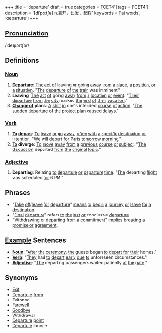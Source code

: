 +++
title = 'departure'
draft = true
categories = ['CET4']
tags = ['CET4']
description = '[diˈpɑːt∫ə] n.离开，出发，起程'
keywords = ['ai words', 'departure']
+++

## [Pronunciation](/post/pronunciation/)
/ˈdeɪpərtʃər/

## Definitions
### [Noun](/post/noun/)
1. **[Departure](/post/departure/)**: [The](/post/the/) [act](/post/act/) [of](/post/of/) leaving [or](/post/or/) going [away](/post/away/) [from](/post/from/) [a](/post/a/) [place](/post/place/), [a](/post/a/) [position](/post/position/), [or](/post/or/) [a](/post/a/) [situation](/post/situation/). "[The](/post/the/) [departure](/post/departure/) [of](/post/of/) [the](/post/the/) [train](/post/train/) was imminent."
2. **Leaving**: [The](/post/the/) [act](/post/act/) [of](/post/of/) going [away](/post/away/) [from](/post/from/) [a](/post/a/) [location](/post/location/) [or](/post/or/) [event](/post/event/). "[Their](/post/their/) [departure](/post/departure/) [from](/post/from/) [the](/post/the/) [city](/post/city/) marked [the](/post/the/) [end](/post/end/) [of](/post/of/) [their](/post/their/) [vacation](/post/vacation/)."
3. **[Change](/post/change/) [of](/post/of/) plans**: [A](/post/a/) [shift](/post/shift/) [in](/post/in/) one's intended [course](/post/course/) [of](/post/of/) [action](/post/action/). "[The](/post/the/) [sudden](/post/sudden/) [departure](/post/departure/) [of](/post/of/) [the](/post/the/) [project](/post/project/) [plan](/post/plan/) caused delays."

### [Verb](/post/verb/)
1. **[To](/post/to/) [depart](/post/depart/)**: [To](/post/to/) [leave](/post/leave/) [or](/post/or/) [go](/post/go/) [away](/post/away/), [often](/post/often/) [with](/post/with/) [a](/post/a/) [specific](/post/specific/) [destination](/post/destination/) [or](/post/or/) [intention](/post/intention/). "[We](/post/we/) [will](/post/will/) [depart](/post/depart/) [for](/post/for/) Paris [tomorrow](/post/tomorrow/) [morning](/post/morning/)."
2. **[To](/post/to/) diverge**: [To](/post/to/) [move](/post/move/) [away](/post/away/) [from](/post/from/) [a](/post/a/) [previous](/post/previous/) [course](/post/course/) [or](/post/or/) [subject](/post/subject/). "[The](/post/the/) [discussion](/post/discussion/) departed [from](/post/from/) [the](/post/the/) [original](/post/original/) [topic](/post/topic/)."

### [Adjective](/post/adjective/)
1. **Departing**: Relating [to](/post/to/) [departure](/post/departure/) [or](/post/or/) [departure](/post/departure/) [time](/post/time/). "[The](/post/the/) departing [flight](/post/flight/) was scheduled [for](/post/for/) 6 PM."

## Phrases
- "[Take](/post/take/) [off](/post/off/)/[leave](/post/leave/) [for](/post/for/) [departure](/post/departure/)" [means](/post/means/) [to](/post/to/) [begin](/post/begin/) [a](/post/a/) [journey](/post/journey/) [or](/post/or/) [leave](/post/leave/) [for](/post/for/) [a](/post/a/) [destination](/post/destination/).
- "[Final](/post/final/) [departure](/post/departure/)" refers [to](/post/to/) [the](/post/the/) [last](/post/last/) [or](/post/or/) conclusive [departure](/post/departure/).
- "Withdrawing [or](/post/or/) departing [from](/post/from/) [a](/post/a/) commitment" implies breaking [a](/post/a/) [promise](/post/promise/) [or](/post/or/) [agreement](/post/agreement/).

## [Example](/post/example/) Sentences
- **[Noun](/post/noun/)**: "[After](/post/after/) [the](/post/the/) [ceremony](/post/ceremony/), [the](/post/the/) guests began [to](/post/to/) [depart](/post/depart/) [for](/post/for/) [their](/post/their/) homes."
- **[Verb](/post/verb/)**: "[They](/post/they/) had [to](/post/to/) [depart](/post/depart/) [early](/post/early/) [due](/post/due/) [to](/post/to/) unforeseen circumstances."
- **[Adjective](/post/adjective/)**: "[The](/post/the/) departing passengers waited patiently [at](/post/at/) [the](/post/the/) [gate](/post/gate/)."

## Synonyms
- [Exit](/post/exit/)
- [Departure](/post/departure/) [from](/post/from/)
- Exitance
- [Farewell](/post/farewell/)
- [Goodbye](/post/goodbye/)
- Withdrawal
- [Departure](/post/departure/) [point](/post/point/)
- [Departure](/post/departure/) lounge
